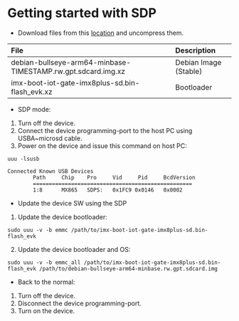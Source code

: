 # Getting started with SDP

* Download files from this [location](https://drive.google.com/drive/folders/1g2P1VUd2WhROOC-E87UMqhHE1f3z_MPe) and uncompress them.

|File|Description|
| :--- | :--- |
|debian-bullseye-arm64-minbase-TIMESTAMP.rw.gpt.sdcard.img.xz|Debian Image (Stable)|
|imx-boot-iot-gate-imx8plus-sd.bin-flash_evk.xz|Bootloader|


* SDP mode:
1) Turn off the device.
2) Connect the device programming-port to the host PC using USBA~microsd cable.
3) Power on the device and issue this command on host PC:
```
uuu -lsusb
```
```
Connected Known USB Devices
        Path     Chip    Pro     Vid     Pid     BcdVersion
        ==================================================
        1:8      MX865   SDPS:   0x1FC9 0x0146   0x0002
```

* Update the device SW using the SDP
1) Update the device bootloader:
```
sudo uuu -v -b emmc /path/to/imx-boot-iot-gate-imx8plus-sd.bin-flash_evk
```
2) Update the device bootloader and OS:
```
sudo uuu -v -b emmc_all /path/to/imx-boot-iot-gate-imx8plus-sd.bin-flash_evk /path/to/debian-bullseye-arm64-minbase.rw.gpt.sdcard.img
```

* Back to the normal:
1) Turn off the device.
2) Disconnect the device programming-port.
3) Turn on the device.
